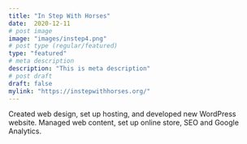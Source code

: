 ```yaml
---
title: "In Step With Horses"
date:  2020-12-11
# post image
image: "images/instep4.png"
# post type (regular/featured)
type: "featured"
# meta description
description: "This is meta description"
# post draft
draft: false
mylink: "https://instepwithhorses.org/"
---
```



Created web design, set up hosting, and developed new WordPress website. Managed web content, set up online store, SEO and Google Analytics.
